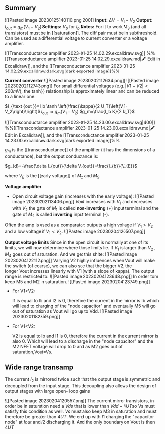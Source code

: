 ## Summary
![[Pasted image 20230125140110.png|200]]
**Input:** $\Delta V =V_{1}-V_{2}$
**Output:** $I_{out}=g_{m}(V_{1}-V_{2})$
**Settings:** $V_{b}$ for $I_{b}$
**Notes:** For it to work $M_{3}$ (and all transistors) must be in [[saturation]]. The diff pair must be in subthreshold.
Can be used as a differential voltage to current converter or a voltage amplifier.

![[Transconductance amplifier 2023-01-25 14.02.29.excalidraw.svg]]
%%[[Transconductance amplifier 2023-01-25 14.02.29.excalidraw.md|🖋 Edit in Excalidraw]], and the [[Transconductance amplifier 2023-01-25 14.02.29.excalidraw.dark.svg|dark exported image]]%%

**Current converter**
![[Pasted image 20230202112634.png]]
![[Pasted image 20230202112743.png]]
For small differential voltages (e.g. $|V1 − V2| < 200mV$), the tanh(·) relationship is approximately linear and can be reduced to a linear one:

$I_{\text {out }}=I_b \tanh \left(\frac{\kappa}{2 U_T}\left(V_1-V_2\right)\right)$
$I_{\text {out }} \approx g_m\left(V_1-V_2\right)$
$g_m=\frac{I_b K}{2 U_T}$


![[Transconductance amplifier 2023-01-25 14.23.00.excalidraw.svg|400]]
%%[[Transconductance amplifier 2023-01-25 14.23.00.excalidraw.md|🖋 Edit in Excalidraw]], and the [[Transconductance amplifier 2023-01-25 14.23.00.excalidraw.dark.svg|dark exported image]]%%

$g_{m}$ is the [[transconductance]] of the amplifier (it has the dimensions of a conductance), but the output conductance is:

$g_{d}=-\frac{\delta I_{out}}{\delta V_{out}}=\frac{I_{b}}{V_{E}}$

where $V_{E}$ is the [[early voltage]] of $M_{2}$ and $M_{5}$.



**Voltage amplifier**
- Open circuit voltage gain (increases with the early voltage):
![[Pasted image 20230202113406.png]]
$Vout$ increases with $V_{1}$ and decreases with $V_{2}$ the gate of $M_{1}$ is called **non-inverting** (+) input terminal and the gate of $M_{2}$ is called **inverting** input terminal (-).

Often the amp is used as a comparator: outputs a high voltage if $V_{1}>V_{2}$ and a low voltage if $V_{1}<V_{2}$.
![[Pasted image 20230204120507.png]]

**Output voltage limits**
Since in the open circuit is normally at one of its limits, we will now determine where those limits lie. If $V_{1}$ is larger than $V_{2}$ , $M_{4}$ goes out of saturation. And we get this shite:
![[Pasted image 20230204122112.png]]
Varying V2 highly influences when Vout will make the switch (of course), we can also see that the bigger V2, the longer Vout increases linearly with V1 (with a slope of kappa).
The output range is restricted to:
![[Pasted image 20230204123648.png]]
In order tom keep M5 and M2 in saturation.
![[Pasted image 20230204123749.png]]

-   For V1>V2:
    
    I1 is equal to Ib and I2 is 0, therefore the current in the mirror is Ib which will lead to charging of the "node capacitor" and eventually M5 will go out of saturation as Vout will go up to Vdd.
![[Pasted image 20230201182359.png]]
-   For V1<V2:
    
    V2 is equal to Ib and I1 is 0, therefore the current in the current mirror is also 0. Which will lead to a discharge in the "node capacitor" and the M2 NFET voltage will drop to 0 and as M2 goes out of saturation,Vout≈Vs.


## Wide range transamp
The current $I_{2}$ is mirrored twice such that the output stage is symmetric and decoupled from the input stage. This decoupling also allows the design of output stages with large open-
loop gains

![[Pasted image 20230204120557.png]]
The current mirror transistors, in order be in saturation need a $Vds$ that is lower than $Vdd−4UT$so Vs must satisfy this condition as well. $Vs$ must also keep M3 in saturation and must therefore be greater than $4UT$. We end up with $I1$ charging the "capacitor node" at $Iout$ and $I2$ discharging it. And the only boundary on Vout is then $4UT$
